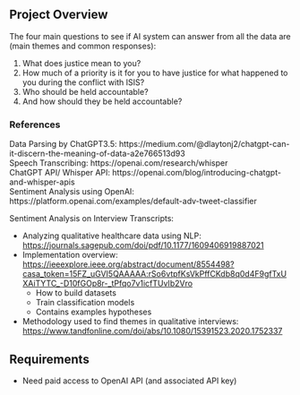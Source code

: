 ## Project Overview
The four main questions to see if AI system can answer from all the data are (main themes and common responses):

1. What does justice mean to you?           
2. How much of a priority is it for you to have justice for what happened to you during the conflict with ISIS?         
3. Who should be held accountable?
4. And how should they be held accountable?


### References
<p> Data Parsing by ChatGPT3.5: https://medium.com/@dlaytonj2/chatgpt-can-it-discern-the-meaning-of-data-a2e766513d93 <br>
Speech Transcribing: https://openai.com/research/whisper <br>
ChatGPT API/ Whisper API: https://openai.com/blog/introducing-chatgpt-and-whisper-apis <br>
Sentiment Analysis using OpenAI: https://platform.openai.com/examples/default-adv-tweet-classifier </p>

Sentiment Analysis on Interview Transcripts: 
- Analyzing qualitative healthcare data using NLP: https://journals.sagepub.com/doi/pdf/10.1177/1609406919887021
- Implementation overview: https://ieeexplore.ieee.org/abstract/document/8554498?casa_token=15FZ_uGVI5QAAAAA:rSo6vtpfKsVkPffCKdb8q0d4F9gfTxUXAiTYTC_-D10fGOp8r-_tPfqo7v1icfTUvIb2Vro
    - How to build datasets
    - Train classification models
    - Contains examples hypotheses
- Methodology used to find themes in qualitative interviews: https://www.tandfonline.com/doi/abs/10.1080/15391523.2020.1752337

## Requirements
- Need paid access to OpenAI API (and associated API key)